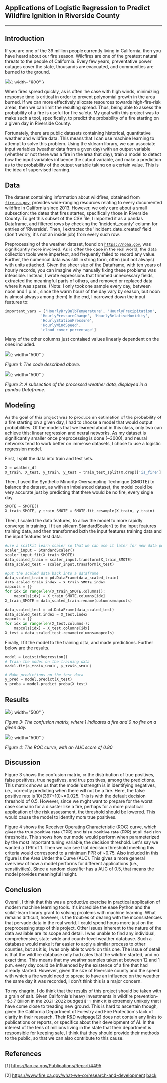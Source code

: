 ## Applications of Logistic Regression to Predict Wildfire Ignition in Riverside County

***

## Introduction 

If you are one of the 39 million people currently living in California, then you have heard about our fire season. Wildfires are one of the greatest natural threats to the people of California. Every few years, preventative power outages cover the state, thousands are evacuated, and communities are burned to the ground.

![](assets/IMG/2023_stats.png){: width="800" }

When fires spread quickly, as is often the case with high winds, minimizing response time is critical in order to prevent polynomial growth in the area burned. If we can more effectively allocate resources towards high-fire-risk areas, then we can limit the resulting spread. Thus, being able to assess the probability of a fire is useful for fire safety. My goal with this project was to make such a tool, specifically, to predict the probability of a fire starting on a given day in Riverside County.

Fortunately, there are public datasets containing historical, quantitative weather and wildfire data. This means that I can use machine learning to attempt to solve this problem. Using the sklearn library, we can associate input variables (weather data from a given day) with an output variable (whether or not there was a fire in the area that day), train a model to detect how the input variables influence the output variable, and make a prediction as to the probability of the output variable taking on a certain value. This is the idea of supervised learning.

## Data

The dataset containing information about wildfires, obtained from [`fire.ca.gov`](https://fire.ca.gov), provides wide-ranging resources relating to every documented wildfire in California since 2013. However, we only care about a small subsection: the dates that fires started, specifically those in Riverside County. To get this subset of the CSV file, I imported it as a pandas Dataframe, and filtered rows by checking the  'incident_county' column for entries of 'Riverside'. Then, I extracted the 'incident_date_created' field (don't worry, it's not an inside job) from every such row.

Preprocessing of the weather dataset, found on [`https://noaa.gov`](https://noaa.gov), was significantly more involved. As is often the case in the real world, the data collection tools were imperfect, and frequently failed to record any value. Further, the numerical data was still in string form, often (but not always) with units attached. Given the sheer size of the Dataframe, with ten years of hourly records, you can imagine why manually fixing these problems was infeasible. Instead, I wrote expressions that trimmed unnecessary fields, extracted the meaningful parts of others, and removed or replaced data where it was sparse. (Note: I only took one sample every day, between noon and 1 p.m., since the warm hours of the day vary by season, but noon is almost always among them) In the end, I narrowed down the input features to:
```python
important_vars = ['HourlyDryBulbTemperature', 'HourlyPrecipitation', 
                'HourlyPressureChange', 'HourlyRelativeHumidity', 
                'HourlyStationPressure', 
                'HourlyWindSpeed', 
                'cloud cover percentage']
```

Many of the other columns just contained values linearly dependent on the ones included.

![](assets/IMG/weather_preprocessing.PNG){: width="500" }

*Figure 1: The code described above.*

![](assets/IMG/dataframe_after_processing.PNG){: width="500" }

*Figure 2: A subsection of the processed weather data, displayed in a pandas Dataframe.*

## Modeling

As the goal of this project was to produce an estimation of the probability of a fire starting on a given day, I had to choose a model that would output probabilities. Of the models that we learned about in this class, only two can achieve this: linear regression and neural networks. As my dataset is significantly smaller once preprocessing is done (~3000), and neural networks tend to work better on immense datasets, I chose to use a logistic regression model. 

First, I split the data into train and test sets.
```python
X = weather_df
X_train, X_test, y_train, y_test = train_test_split(X.drop(['is_fire'], axis=1), X['is_fire'], test_size=0.2)
```

Then, I used the Synthetic Minority Oversampling Technique (SMOTE) to balance the dataset, as with an imbalanced dataset, the model could be very accurate just by predicting that there would be no fire, every single day.
```python
SMOTE = SMOTE()
X_train_SMOTE, y_train_SMOTE = SMOTE.fit_resample(X_train, y_train)
```

Then, I scaled the data features, to allow the model to more rapidly converge in training. I fit an sklearn StandardScaler() to the input features training data, and then transformed both the input features training data and the input features test data.
```python
#use a scitkit learn scaler so that we can use it later for new data points:
scaler_input = StandardScaler()
scaler_input.fit(X_train_SMOTE)
data_scaled_train = scaler_input.transform(X_train_SMOTE)
data_scaled_test = scaler_input.transform(X_test)

#put the scaled data back into a dataframe
data_scaled_train = pd.DataFrame(data_scaled_train)
data_scaled_train.index = X_train_SMOTE.index
mapcols = {}
for idx in range(len(X_train_SMOTE.columns)):
    mapcols[idx] = X_train_SMOTE.columns[idx]
X_train_SMOTE = data_scaled_train.rename(columns=mapcols)

data_scaled_test = pd.DataFrame(data_scaled_test)
data_scaled_test.index = X_test.index
mapcols = {}
for idx in range(len(X_test.columns)):
    mapcols[idx] = X_test.columns[idx]
X_test = data_scaled_test.rename(columns=mapcols)
```

Finally, I fit the model to the training data, and made predictions. Further below are the results.
```python
model = LogisticRegression()
# Train the model on the training data
model.fit(X_train_SMOTE, y_train_SMOTE)

# Make predictions on the test data
y_pred = model.predict(X_test)
y_proba = model.predict_proba(X_test)
```

## Results

![](assets/IMG/conf_mat.PNG){: width="500" }

*Figure 3: The confusion matrix, where 1 indicates a fire and 0 no fire on a given day.*

![](assets/IMG/ROC_curve.PNG){: width="500" }

*Figure 4: The ROC curve, with an AUC score of 0.80*

## Discussion

Figure 3 shows the confusion matrix, or the distribution of true positives, false positives, true negatives, and true positives, among the predictions. This matrix shows us that the model's strength is in identifying negatives, i.e., correctly predicting when there will not be a fire. Here, the false positive rate is 10/(397+10)~=0.025. This is with the default decision threshold of 0.5. However, since we might want to prepare for the worst case scenario for a disaster like a fire, perhaps for a more practical application of the risk assessment, the threshold should be lowered. This would cause the model to identify more true positives.

Figure 4 shows the Receiver Operating Characteristic (ROC) curve, which gives the true positive rate (TPR) and false positive rate (FPR) at all decision thresholds. This shows how our model would perform when parameterized by the most important tuning variable, the decision threshold. Let's say we wanted a TPR of 1. Then we can see that decision threshold meeting this criteria would correspond to a minimum FPR of ~0.75. Also included in this figure is the Area Under the Curve (AUC). This gives a more general overview of how a model performs for different applications (i.e., sensitivities). Since a random classifier has a AUC of 0.5, that means the model provides meaningful insight.

## Conclusion

Overall, I think that this was a productive exercise in practical application of modern machine learning tools. It's incredible the ease Python and the scikit-learn library grant to solving problems with machine learning. What remains difficult, however, is the troubles of dealing with the inconsistencies that pervade data in the real world. I could spend hours more just on the preprocessing step of this project. Other issues inherent to the nature of the data available are its scope and detail. I was unable to find any individual, comprehensive, state-wide and county-level weather database. Such a database would make it far easier to apply a similar process to other counties, but as it is, I was only able to work on this one. The issue of detail is that the wildfire database only had dates that the wildfire started, and no exact time. This means that my weather samples taken at between 12 and 1 p.m. every day could be influenced by the existence of a fire that had already started. However, given the size of Riverside county and the speed with which a fire would need to spread to have an influence on the weather the same day it was recorded, I don't think this is a major concern.

To my chagrin, I do think that the results of this project should be taken with a grain of salt. Given California's heavy investments in wildfire prevention--$3.7 Billion in the 2021-2022 budget[1]--I think it is extremely unlikely that I have come close to treading new ground. This is hard to ascertain though, given the California Department of Forestry and Fire Protection's lack of clarity in their research. Their R&D webpage[2] does not contain any links to publications or reports, or specifics about their development of AI. In the interest of the tens of millions living in the state that their department is responsible for keeping safe, I think that they should provide their methods to the public, so that we can also contribute to this cause.

## References
[1] https://lao.ca.gov/Publications/Report/4495

[2] https://www.fire.ca.gov/what-we-do/research-and-development
[back](./)


